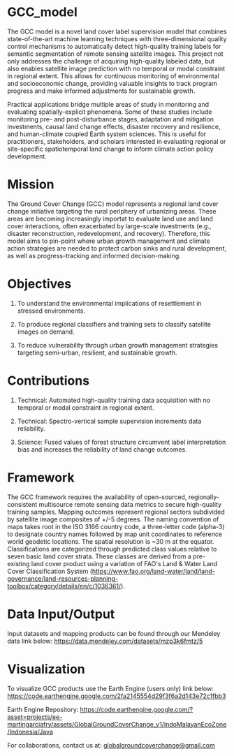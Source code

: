 # GCC_model
The GCC model is a novel land cover label supervision model that combines state-of-the-art machine learning techniques with three-dimensional quality control mechanisms to automatically detect high-quality training labels for semantic segmentation of remote sensing satellite images. This project not only addresses the challenge of acquiring high-quality labeled data, but also enables satellite image prediction with no temporal or modal constraint in regional extent. This allows for continuous monitoring of environmental and socioeconomic change, providing valuable insights to track program progress and make informed adjustments for sustainable growth. 

Practical applications bridge multiple areas of study in monitoring and evaluating spatially-explicit phenomena. Some of these studies include monitoring pre- and post-disturbance stages, adaptation and mitigation investments, causal land change effects, disaster recovery and resilience, and human-climate coupled Earth system sciences. This is useful for practitioners, stakeholders, and scholars interested in evaluating regional or site-specific spatiotemporal land change to inform climate action policy development. 

# Mission
The Ground Cover Change (GCC) model represents a regional land cover change initiative targeting the rural periphery of urbanizing areas. These areas are becoming increasingly importat to evaluate land use and land cover interactions, often exacerbated by large-scale investments (e.g., disaster reconstruction, redevelopment, and recovery). Therefore, this model aims to pin-point where urban growth management and climate action strategies are needed to protect carbon sinks and rural development, as well as progress-tracking and informed decision-making.

# Objectives
1) To understand the environmental implications of resettlement in stressed environments.

2) To produce regional classifiers and training sets to classify satellite images on demand.

3) To reduce vulnerability through urban growth management strategies targeting semi-urban, resilient, and sustainable growth.

# Contributions
1) Technical: Automated high-quality training data acquisition with no temporal or modal constraint in regional extent.
   
2) Technical: Spectro-vertical sample supervision increments data reliability.
   
3) Science: Fused values of forest structure circumvent label interpretation bias and increases the reliability of land change outcomes.

# Framework
The GCC framework requires the availability of open-sourced, regionally-consistent multisource remote sensing data metrics to secure high-quality training samples. 
Mapping outcomes represent regional sectors subdivided by satellite image composites of +/-5 degrees. 
The naming convention of maps takes root in the ISO 3166 country code, a three-letter code (alpha-3) to designate country names followed by map unit coordinates to reference world geodetic locations. 
The spatial resolution is ~30 m at the equator.
Classifications are categorized through predicted class values relative to seven basic land cover strata. These classes are derived from a pre-existing land cover product using a variation of FAO's Land & Water Land Cover Classification System (https://www.fao.org/land-water/land/land-governance/land-resources-planning-toolbox/category/details/en/c/1036361/).

# Data Input/Output
Input datasets and mapping products can be found through our Mendeley data link below:
https://data.mendeley.com/datasets/mzp3k6fmtz/5

# Visualization
To visualize GCC products use the Earth Engine (users only) link below:
https://code.earthengine.google.com/2fa2145554d29f3f6a2d143e72c1fbb3 

Earth Engine Repository:
https://code.earthengine.google.com/?asset=projects/ee-martingarciafry/assets/GlobalGroundCoverChange_v1/IndoMalayanEcoZone/Indonesia/Java


For collaborations, contact us at: globalgroundcoverchange@gmail.com
